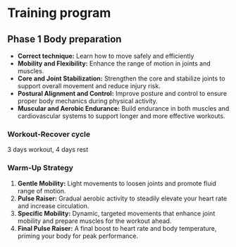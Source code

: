 # Training program

## Phase 1 Body preparation

* **Correct technique:** Learn how to move safely and efficiently
* **Mobility and Flexibility:** Enhance the range of motion in joints and muscles.
* **Core and Joint Stabilization:** Strengthen the core and stabilize joints to support overall movement and reduce injury risk.
* **Postural Alignment and Control:** Improve posture and control to ensure proper body mechanics during physical activity.
* **Muscular and Aerobic Endurance:** Build endurance in both muscles and cardiovascular systems to support longer and more effective workouts.

### Workout-Recover cycle

3 days workout, 4 days rest

### Warm-Up Strategy

1. **Gentle Mobility:** Light movements to loosen joints and promote fluid range of motion.
2. **Pulse Raiser:** Gradual aerobic activity to steadily elevate your heart rate and increase circulation.
3. **Specific Mobility:** Dynamic, targeted movements that enhance joint mobility and prepare muscles for the workout ahead.
4. **Final Pulse Raiser:** A final boost to heart rate and body temperature, priming your body for peak performance.
